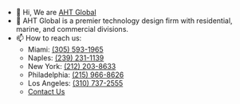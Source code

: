 - 👋 Hi, We are [AHT Global](https://ahtglobal.com/)
- 👀 AHT Global is a premier technology design firm with residential, marine, and commercial divisions.
- 📫 How to reach us: 
  - Miami: [(305) 593-1965](tel:+13055931965)
  - Naples: [(239) 231-1139](tel:+12392311139)
  - New York: [(212) 203-8633](tel:+2122038633)
  - Philadelphia: [(215) 966-8626](tel:+2159668626)
  - Los Angeles: [(310) 737-2555](tel:+13107372555)
  - [Contact Us](https://ahtglobal.com/contact/)

<!---
support-ahtglobal/support-ahtglobal is a ✨ special ✨ repository because its `README.md` (this file) appears on your GitHub profile.
You can click the Preview link to take a look at your changes.
--->
